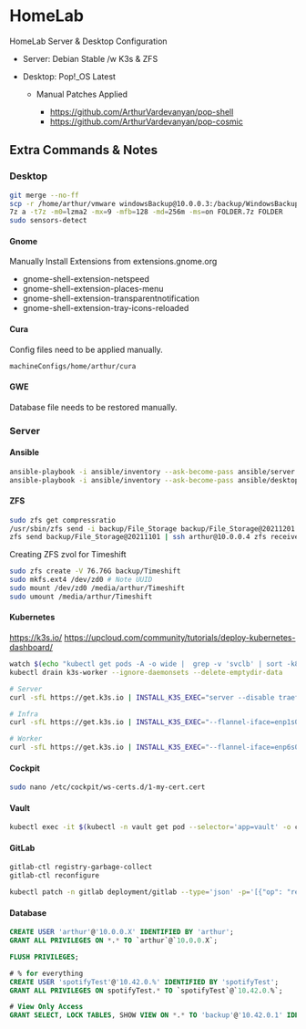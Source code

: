 # HomeLab

HomeLab Server & Desktop Configuration

- Server: Debian Stable /w K3s & ZFS
- Desktop: Pop!_OS Latest

  - Manual Patches Applied

    - <https://github.com/ArthurVardevanyan/pop-shell>
    - <https://github.com/ArthurVardevanyan/pop-cosmic>

## Extra Commands & Notes

### Desktop

```bash
git merge --no-ff
scp -r /home/arthur/vmware windowsBackup@10.0.0.3:/backup/WindowsBackup/vmware
7z a -t7z -m0=lzma2 -mx=9 -mfb=128 -md=256m -ms=on FOLDER.7z FOLDER
sudo sensors-detect
```

#### Gnome

Manually Install Extensions from extensions.gnome.org

- gnome-shell-extension-netspeed
- gnome-shell-extension-places-menu
- gnome-shell-extension-transparentnotification
- gnome-shell-extension-tray-icons-reloaded

#### Cura

Config files need to be applied manually.

```bash
machineConfigs/home/arthur/cura
```

#### GWE

Database file needs to be restored manually.

### Server

#### Ansible

```bash
ansible-playbook -i ansible/inventory --ask-become-pass ansible/server.yaml --ask-pass --check
ansible-playbook -i ansible/inventory --ask-become-pass ansible/desktop.yaml --ask-pass --check
```

#### ZFS

```bash
sudo zfs get compressratio
/usr/sbin/zfs send -i backup/File_Storage backup/File_Storage@20211201 | pv | ssh arthur@10.0.0.4 /usr/sbin/zfs receive -F backup/File_Storage
zfs send backup/File_Storage@20211101 | ssh arthur@10.0.0.4 zfs receive -F backup/File_Storage
```

Creating ZFS zvol for Timeshift

```bash
sudo zfs create -V 76.76G backup/Timeshift
sudo mkfs.ext4 /dev/zd0 # Note UUID
sudo mount /dev/zd0 /media/arthur/Timeshift
sudo umount /media/arthur/Timeshift
```

#### Kubernetes

<https://k3s.io/> <https://upcloud.com/community/tutorials/deploy-kubernetes-dashboard/>

```bash
watch $(echo "kubectl get pods -A -o wide |  grep -v 'svclb' | sort -k8 -r")
kubectl drain k3s-worker --ignore-daemonsets --delete-emptydir-data

# Server
curl -sfL https://get.k3s.io | INSTALL_K3S_EXEC="server --disable traefik --flannel-iface=enp1s0 --kubelet-arg system-reserved=cpu=250m,memory=500Mi --kubelet-arg kube-reserved=cpu=500m,memory=1Gi" INSTALL_K3S_CHANNEL=v1.22 sh -

# Infra
curl -sfL https://get.k3s.io | INSTALL_K3S_EXEC="--flannel-iface=enp1s0 --kubelet-arg system-reserved=cpu=250m,memory=500Mi --kubelet-arg kube-reserved=cpu=250m,memory=500Mi" K3S_URL=https://10.0.0.5:6443 K3S_TOKEN=$K3S_TOKEN INSTALL_K3S_CHANNEL=v1.22 sh -

# Worker
curl -sfL https://get.k3s.io | INSTALL_K3S_EXEC="--flannel-iface=enp6s0 --kubelet-arg system-reserved=cpu=250m,memory=500Mi --kubelet-arg kube-reserved=cpu=250m,memory=500Mi" K3S_URL=https://10.0.0.5:6443 K3S_TOKEN=$K3S_TOKEN INSTALL_K3S_CHANNEL=v1.22 sh -
```

#### Cockpit

```bash
sudo nano /etc/cockpit/ws-certs.d/1-my-cert.cert
```

#### Vault

```bash
kubectl exec -it $(kubectl -n vault get pod --selector='app=vault' -o custom-columns="-:metadata.name" --no-headers) -n vault -- vault operator unseal --tls-skip-verify
```

#### GitLab

```bash
gitlab-ctl registry-garbage-collect
gitlab-ctl reconfigure

kubectl patch -n gitlab deployment/gitlab --type='json' -p='[{"op": "replace", "path": "/spec/template/spec/containers/0/image", "value": "gitlab/gitlab-ce:XX.X.X-ce.0"}]'
```

#### Database

```sql
CREATE USER 'arthur'@'10.0.0.X' IDENTIFIED BY 'arthur';
GRANT ALL PRIVILEGES ON *.* TO `arthur`@`10.0.0.X`;

FLUSH PRIVILEGES;

# % for everything
CREATE USER 'spotifyTest'@'10.42.0.%' IDENTIFIED BY 'spotifyTest';
GRANT ALL PRIVILEGES ON spotifyTest.* TO `spotifyTest`@`10.42.0.%`;

# View Only Access
GRANT SELECT, LOCK TABLES, SHOW VIEW ON *.* TO 'backup'@'10.42.0.1' IDENTIFIED BY 'backup';
```
